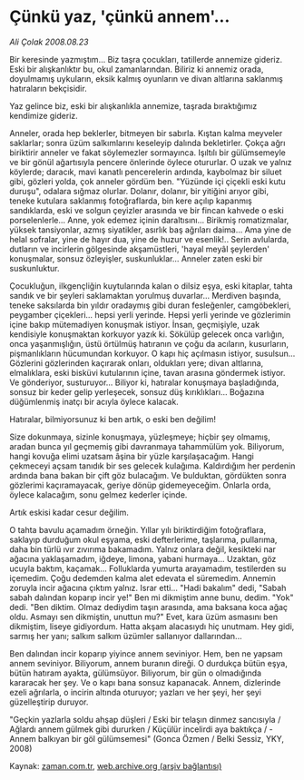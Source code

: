 # Çünkü yaz, 'çünkü annem'...

*Ali Çolak 2008.08.23*

<tr><td class="metin" colspan="2" style="padding-top: 20px; padding-left: 5px; ">Bir keresinde yazmıştım... Biz taşra çocukları, tatillerde annemize gideriz. Eski bir alışkanlıktır bu, okul zamanlarından. Biliriz ki annemiz orada, doyulmamış uykuların, eksik kalmış oyunların ve divan altlarına saklanmış hatıraların bekçisidir.</td></tr><tr><td class="metin" colspan="2" style="padding-top: 20px; padding-left: 5px; "><p> Yaz gelince biz, eski bir alışkanlıkla annemize, taşrada bıraktığımız kendimize gideriz. 
<p>Anneler, orada hep beklerler, bitmeyen bir sabırla. Kıştan kalma meyveler saklarlar; sonra üzüm salkımlarını keseleyip dalında bekletirler. Çokça ağrı biriktirir anneler ve fakat söylemezler sormayınca. Işıltılı bir gülümsemeyle ve bir gönül ağartısıyla pencere önlerinde öylece otururlar. O uzak ve yalnız köylerde; daracık, mavi kanatlı pencerelerin ardında, kaybolmaz bir siluet gibi, gözleri yolda, çok anneler gördüm ben. "Yüzünde içi çiçekli eski kutu duruşu", odalara sığmaz olurlar. Dolanır, dolanır, bir yitiğini arıyor gibi, teneke kutulara saklanmış fotoğraflarda, bin kere açılıp kapanmış sandıklarda, eski ve solgun çeyizler arasında ve bir fincan kahvede o eski porselenlerle... Anne, yok edemez içinin daraltısını... Birikmiş romatizmalar, yüksek tansiyonlar, azmış siyatikler, asırlık baş ağrıları daima... Ama yine de helal sofralar, yine de hayır dua, yine de huzur ve esenlik!.. Serin avlularda, dutların ve incirlerin gölgesinde akşamüstleri, 'hayal meyâl şeylerden' konuşmalar, sonsuz özleyişler, suskunluklar... Anneler zaten eski bir suskunluktur. 
<p>Çocukluğun, ilkgençliğin kuytularında kalan o dilsiz eşya, eski kitaplar, tahta sandık ve bir şeyleri saklamaktan yorulmuş duvarlar... Merdiven başında, teneke saksılarda bin yıldır oradaymış gibi duran fesleğenler, camgöbekleri, peygamber çiçekleri... hepsi yerli yerinde. Hepsi yerli yerinde ve gözlerimin içine bakıp mütemadiyen konuşmak istiyor. İnsan, geçmişiyle, uzak kendisiyle konuşmaktan korkuyor yazık ki. Sökülüp gelecek onca varlığın, onca yaşanmışlığın, üstü örtülmüş hatıranın ve çoğu da acıların, kusurların, pişmanlıkların hücumundan korkuyor. O kapı hiç açılmasın istiyor, susulsun... Gözlerini gözlerinden kaçırarak onları, oldukları yere; divan altlarına, elmalıklara, eski bisküvi kutularının içine, tavan arasına göndermek istiyor. Ve gönderiyor, susturuyor... Biliyor ki, hatıralar konuşmaya başladığında, sonsuz bir keder gelip yerleşecek, sonsuz düş kırıklıkları... Boğazına düğümlenmiş inatçı bir acıyla öylece kalacak.
<p>Hatıralar, bilmiyorsunuz ki ben artık, o eski ben değilim!
<p>Size dokunmaya, sizinle konuşmaya, yüzleşmeye; hiçbir şey olmamış, aradan bunca yıl geçmemiş gibi davranmaya tahammülüm yok. Biliyorum, hangi kovuğa elimi uzatsam âşina bir yüzle karşılaşacağım. Hangi çekmeceyi açsam tanıdık bir ses gelecek kulağıma. Kaldırdığım her perdenin ardında bana bakan bir çift göz bulacağım. Ve bulduktan, gördükten sonra gözlerimi kaçıramayacak, geriye dönüp gidemeyeceğim. Onlarla orda, öylece kalacağım, sonu gelmez kederler içinde. 
<p>Artık eskisi kadar cesur değilim.
<p>O tahta bavulu açamadım örneğin. Yıllar yılı biriktirdiğim fotoğraflara, saklayıp durduğum okul eşyama, eski defterlerime, taşlarıma, pullarıma, daha bin türlü ıvır zıvırıma bakamadım. Yalnız onlara değil, kesikteki nar ağacına yaklaşamadım, iğdeye, limona, yabani hurmaya... Uzaktan, göz ucuyla baktım, kaçamak... Folluklarda yumurta arayamadım, testilerden su içemedim. Çoğu dedemden kalma alet edevata el süremedim. Annemin zoruyla incir ağacına çıktım yalnız. Israr etti... "Hadi bakalım" dedi, "Sabah sabah dalından koparıp incir ye!" Ben mi dikmiştim anne bunu, dedim. "Yok" dedi. "Ben diktim. Olmaz dediydim taşın arasında, ama baksana koca ağaç oldu. Asmayı sen dikmiştin, unuttun mu?" Evet, kara üzüm asmasını ben dikmiştim, liseye gidiyordum. Hatta akşam alacasıydı hiç unutmam. Hey gidi, sarmış her yanı; salkım salkım üzümler sallanıyor dallarından... 
<p>Ben dalından incir koparıp yiyince annem seviniyor. Hem, ben ne yapsam annem seviniyor. Biliyorum, annem buranın direği. O durdukça bütün eşya, bütün hatıram ayakta, gülümsüyor. Biliyorum, bir gün o olmadığında kararacak her şey. Ve o kapı bana sonsuz kapanacak. Annem, dizlerinde ezeli ağrılarla, o incirin altında oturuyor; yazları ve her şeyi, her şeyi güzelleştirip duruyor. 
<p>"Geçkin yazlarla soldu ahşap düşleri / Eski bir telaşın dinmez sancısıyla / Ağlardı annem gülmek gibi dururken / Küçülür incelirdi aya baktıkça / - Annem balkıyan bir göl gülümsemesi" (Gonca Özmen / Belki Sessiz, YKY, 2008)<br/></p></p></p></p></p></p></p></p></p></td></tr>

Kaynak: [zaman.com.tr](http://zaman.com.tr/yazar.do?yazino=728990), [web.archive.org (arşiv bağlantısı)](http://web.archive.org/web/20100116132823/http://www.zaman.com.tr:80/yazar.do?yazino=728990)
